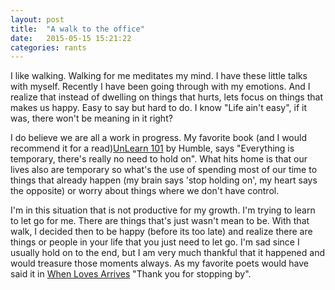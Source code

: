 ```yaml
---
layout: post
title:  "A walk to the office"
date:   2015-05-15 15:21:22
categories: rants
---
```


I like walking. Walking for me meditates my mind. I have these little talks with myself. Recently I have been going through with my emotions. And I realize that instead of dwelling on things that hurts, lets focus on things that makes us happy. Easy to say but hard to do. I know "Life ain't easy", if it was, there won't be meaning in it right?

I do believe we are all a work in progress. My favorite book (and I would recommend it for a read)[UnLearn 101][unlearn] by Humble, says "Everything is temporary, there's really no need to hold on". What hits home is that our lives also are temporary so what's the use of spending most of our time to things that already happen (my brain says 'stop holding on', my heart says the opposite) or worry about things where we don't have control.

I'm in this situation that is not productive for my growth. I'm trying to learn to let go for me. There are things that's just wasn't mean to be. With that walk, I decided then to be happy (before its too late) and realize there are things or people in your life that you just need to let go. I'm sad since I usually hold on to the end, but I am very much thankful that it happened and would treasure those moments always. As my favorite poets would have said it in [When Loves Arrives][kay-kaye] "Thank you for stopping by".




[unlearn]:   http://www.amazon.com/UnLearn-Simple-Truths-Better-Life/dp/1496116224
[kay-kaye]:  https://www.youtube.com/watch?v=mdJ6aUB2K4g